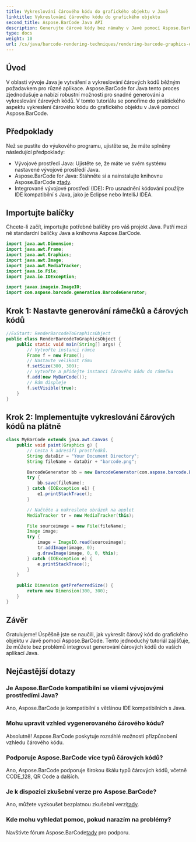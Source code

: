```yaml
---
title: Vykreslování čárového kódu do grafického objektu v Javě
linktitle: Vykreslování čárového kódu do grafického objektu
second_title: Aspose.BarCode Java API
description: Generujte čárové kódy bez námahy v Javě pomocí Aspose.BarCode. Postupujte podle tohoto podrobného průvodce pro bezproblémovou integraci.
type: docs
weight: 10
url: /cs/java/barcode-rendering-techniques/rendering-barcode-graphics-object/
---
```


## Úvod

V oblasti vývoje Java je vytváření a vykreslování čárových kódů běžným požadavkem pro různé aplikace. Aspose.BarCode for Java tento proces zjednodušuje a nabízí robustní možnosti pro snadné generování a vykreslování čárových kódů. V tomto tutoriálu se ponoříme do praktického aspektu vykreslení čárového kódu do grafického objektu v Javě pomocí Aspose.BarCode.

## Předpoklady

Než se pustíte do výukového programu, ujistěte se, že máte splněny následující předpoklady:

- Vývojové prostředí Java: Ujistěte se, že máte ve svém systému nastavené vývojové prostředí Java.
-  Aspose.BarCode for Java: Stáhněte si a nainstalujte knihovnu Aspose.BarCode z[tady](https://releases.aspose.com/barcode/java/).
- Integrované vývojové prostředí (IDE): Pro usnadnění kódování použijte IDE kompatibilní s Java, jako je Eclipse nebo IntelliJ IDEA.

## Importujte balíčky

Chcete-li začít, importujte potřebné balíčky pro váš projekt Java. Patří mezi ně standardní balíčky Java a knihovna Aspose.BarCode.

```java
import java.awt.Dimension;
import java.awt.Frame;
import java.awt.Graphics;
import java.awt.Image;
import java.awt.MediaTracker;
import java.io.File;
import java.io.IOException;

import javax.imageio.ImageIO;
import com.aspose.barcode.generation.BarcodeGenerator;
```

## Krok 1: Nastavte generování rámečků a čárových kódů

```java
//ExStart: RenderBarcodeToGraphicsObject
public class RenderBarcodeToGraphicsObject {
    public static void main(String[] args) {
        // Vytvořte instanci rámce
        Frame f = new Frame();
        // Nastavte velikost rámu
        f.setSize(300, 300);
        // Vytvořte a přidejte instanci čárového kódu do rámečku
        f.add(new MyBarCode());
        // Rám displeje
        f.setVisible(true);
    }
}
```

## Krok 2: Implementujte vykreslování čárových kódů na plátně

```java
class MyBarCode extends java.awt.Canvas {
    public void paint(Graphics g) {
        // Cesta k adresáři prostředků.
        String dataDir = "Your Document Directory";
        String fileName = dataDir + "barcode.png";

        BarcodeGenerator bb = new BarcodeGenerator(com.aspose.barcode.EncodeTypes.CODE_128, "12345678");
        try {
            bb.save(fileName);
        } catch (IOException e1) {
            e1.printStackTrace();
        }

        // Načtěte a nakreslete obrázek na applet
        MediaTracker tr = new MediaTracker(this);

        File sourceimage = new File(fileName);
        Image image;
        try {
            image = ImageIO.read(sourceimage);
            tr.addImage(image, 0);
            g.drawImage(image, 0, 0, this);
        } catch (IOException e) {
            e.printStackTrace();
        }
    }

    public Dimension getPreferredSize() {
        return new Dimension(300, 300);
    }
}
```

## Závěr

Gratulujeme! Úspěšně jste se naučili, jak vykreslit čárový kód do grafického objektu v Javě pomocí Aspose.BarCode. Tento jednoduchý tutoriál zajišťuje, že můžete bez problémů integrovat generování čárových kódů do vašich aplikací Java.

## Nejčastější dotazy

### Je Aspose.BarCode kompatibilní se všemi vývojovými prostředími Java?
Ano, Aspose.BarCode je kompatibilní s většinou IDE kompatibilních s Java.

### Mohu upravit vzhled vygenerovaného čárového kódu?
Absolutně! Aspose.BarCode poskytuje rozsáhlé možnosti přizpůsobení vzhledu čárového kódu.

### Podporuje Aspose.BarCode více typů čárových kódů?
Ano, Aspose.BarCode podporuje širokou škálu typů čárových kódů, včetně CODE_128, QR Code a dalších.

### Je k dispozici zkušební verze pro Aspose.BarCode?
 Ano, můžete vyzkoušet bezplatnou zkušební verzi[tady](https://releases.aspose.com/).

### Kde mohu vyhledat pomoc, pokud narazím na problémy?
 Navštivte fórum Aspose.BarCode[tady](https://forum.aspose.com/c/barcode/13) pro podporu.
